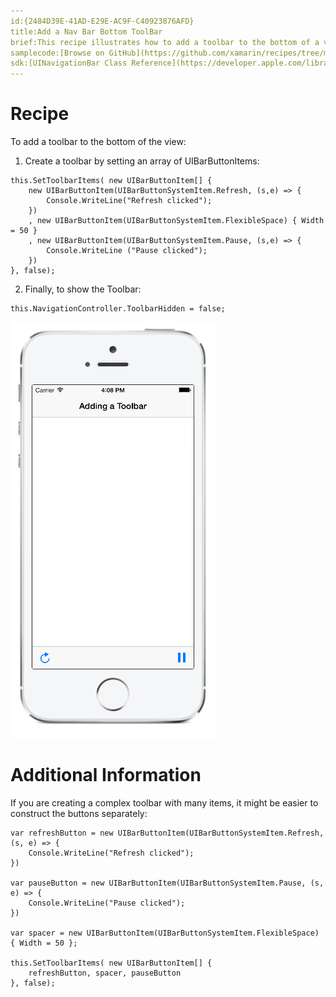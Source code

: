 ```yaml
---
id:{2484D39E-41AD-E29E-AC9F-C40923876AFD}  
title:Add a Nav Bar Bottom ToolBar  
brief:This recipe illustrates how to add a toolbar to the bottom of a view.  
samplecode:[Browse on GitHub](https://github.com/xamarin/recipes/tree/master/ios/content_controls/navigation_controller/add_a_nav_bar_bottom_toolbar)  
sdk:[UINavigationBar Class Reference](https://developer.apple.com/library/ios/#documentation/UIKit/Reference/UINavigationBar_Class/Reference/UINavigationBar.html)  
---
```


<a name="Recipe" class="injected"></a>


# Recipe

To add a toolbar to the bottom of the view:

<ol><li>Create a toolbar by setting an array of UIBarButtonItems:</li></ol>


```
this.SetToolbarItems( new UIBarButtonItem[] {
    new UIBarButtonItem(UIBarButtonSystemItem.Refresh, (s,e) => {
        Console.WriteLine("Refresh clicked");
    })
    , new UIBarButtonItem(UIBarButtonSystemItem.FlexibleSpace) { Width = 50 }
    , new UIBarButtonItem(UIBarButtonSystemItem.Pause, (s,e) => {
        Console.WriteLine ("Pause clicked");
    })
}, false);
```

<ol start="2"><li>Finally, to show the Toolbar: </li></ol>


```
this.NavigationController.ToolbarHidden = false;
```
![](Images/image_bottom.png)

 <a name="Additional_Information" class="injected"></a>


# Additional Information

If you are creating a complex toolbar with many items, it might be easier to
construct the buttons separately:

```
var refreshButton = new UIBarButtonItem(UIBarButtonSystemItem.Refresh, (s, e) => {
    Console.WriteLine("Refresh clicked");
})

var pauseButton = new UIBarButtonItem(UIBarButtonSystemItem.Pause, (s, e) => {
    Console.WriteLine("Pause clicked");
})

var spacer = new UIBarButtonItem(UIBarButtonSystemItem.FlexibleSpace) { Width = 50 };

this.SetToolbarItems( new UIBarButtonItem[] {
    refreshButton, spacer, pauseButton
}, false);
```